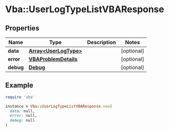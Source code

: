 # Vba::UserLogTypeListVBAResponse

## Properties

| Name | Type | Description | Notes |
| ---- | ---- | ----------- | ----- |
| **data** | [**Array&lt;UserLogType&gt;**](UserLogType.md) |  | [optional] |
| **error** | [**VBAProblemDetails**](VBAProblemDetails.md) |  | [optional] |
| **debug** | [**Debug**](Debug.md) |  | [optional] |

## Example

```ruby
require 'vba'

instance = Vba::UserLogTypeListVBAResponse.new(
  data: null,
  error: null,
  debug: null
)
```

